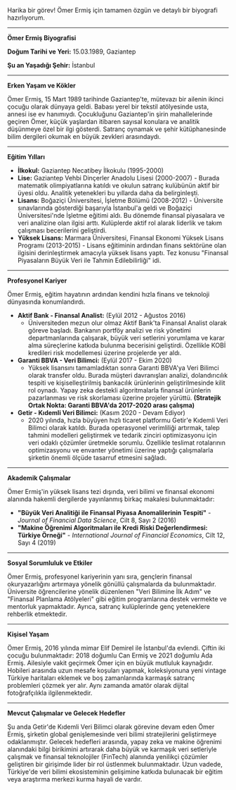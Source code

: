 Harika bir görev! Ömer Ermiş için tamamen özgün ve detaylı bir biyografi hazırlıyorum.

---

**Ömer Ermiş Biyografisi**

**Doğum Tarihi ve Yeri:** 15.03.1989, Gaziantep

**Şu an Yaşadığı Şehir:** İstanbul

---

**Erken Yaşam ve Kökler**

Ömer Ermiş, 15 Mart 1989 tarihinde Gaziantep'te, mütevazı bir ailenin ikinci çocuğu olarak dünyaya geldi. Babası yerel bir tekstil atölyesinde usta, annesi ise ev hanımıydı. Çocukluğunu Gaziantep'in şirin mahallelerinde geçiren Ömer, küçük yaşlardan itibaren sayısal konulara ve analitik düşünmeye özel bir ilgi gösterdi. Satranç oynamak ve şehir kütüphanesinde bilim dergileri okumak en büyük zevkleri arasındaydı.

---

**Eğitim Yılları**

*   **İlkokul:** Gaziantep Necatibey İlkokulu (1995-2000)
*   **Lise:** Gaziantep Vehbi Dinçerler Anadolu Lisesi (2000-2007) - Burada matematik olimpiyatlarına katıldı ve okulun satranç kulübünün aktif bir üyesi oldu. Analitik yetenekleri bu yıllarda daha da belirginleşti.
*   **Lisans:** Boğaziçi Üniversitesi, İşletme Bölümü (2008-2012) - Üniversite sınavlarında gösterdiği başarıyla İstanbul'a geldi ve Boğaziçi Üniversitesi'nde İşletme eğitimi aldı. Bu dönemde finansal piyasalara ve veri analizine olan ilgisi arttı. Kulüplerde aktif rol alarak liderlik ve takım çalışması becerilerini geliştirdi.
*   **Yüksek Lisans:** Marmara Üniversitesi, Finansal Ekonomi Yüksek Lisans Programı (2013-2015) - Lisans eğitiminin ardından finans sektörüne olan ilgisini derinleştirmek amacıyla yüksek lisans yaptı. Tez konusu "Finansal Piyasaların Büyük Veri ile Tahmin Edilebilirliği" idi.

---

**Profesyonel Kariyer**

Ömer Ermiş, eğitim hayatının ardından kendini hızla finans ve teknoloji dünyasında konumlandırdı.

*   **Aktif Bank - Finansal Analist:** (Eylül 2012 - Ağustos 2016)
    *   Üniversiteden mezun olur olmaz Aktif Bank'ta Finansal Analist olarak göreve başladı. Bankanın portföy analizi ve risk yönetimi departmanlarında çalışarak, büyük veri setlerini yorumlama ve karar alma süreçlerine katkıda bulunma becerisini geliştirdi. Özellikle KOBİ kredileri risk modellemesi üzerine projelerde yer aldı.
*   **Garanti BBVA - Veri Bilimci:** (Eylül 2017 - Ekim 2020)
    *   Yüksek lisansını tamamladıktan sonra Garanti BBVA'ya Veri Bilimci olarak transfer oldu. Burada müşteri davranışları analizi, dolandırıcılık tespiti ve kişiselleştirilmiş bankacılık ürünlerinin geliştirilmesinde kilit rol oynadı. Yapay zeka destekli algoritmalarla finansal ürünlerin pazarlanması ve risk skorlaması üzerine projeler yürüttü. **(Stratejik Ortak Nokta: Garanti BBVA'da 2017-2020 arası çalışma)**
*   **Getir - Kıdemli Veri Bilimci:** (Kasım 2020 - Devam Ediyor)
    *   2020 yılında, hızla büyüyen hızlı ticaret platformu Getir'e Kıdemli Veri Bilimci olarak katıldı. Burada operasyonel verimliliği artırmak, talep tahmini modelleri geliştirmek ve tedarik zinciri optimizasyonu için veri odaklı çözümler üretmekle sorumlu. Özellikle teslimat rotalarının optimizasyonu ve envanter yönetimi üzerine yaptığı çalışmalarla şirketin önemli ölçüde tasarruf etmesini sağladı.

---

**Akademik Çalışmalar**

Ömer Ermiş'in yüksek lisans tezi dışında, veri bilimi ve finansal ekonomi alanında hakemli dergilerde yayınlanmış birkaç makalesi bulunmaktadır:

*   **"Büyük Veri Analitiği ile Finansal Piyasa Anomalilerinin Tespiti"** - *Journal of Financial Data Science*, Cilt 8, Sayı 2 (2016)
*   **"Makine Öğrenimi Algoritmaları ile Kredi Riski Değerlendirmesi: Türkiye Örneği"** - *International Journal of Financial Economics*, Cilt 12, Sayı 4 (2019)

---

**Sosyal Sorumluluk ve Etkiler**

Ömer Ermiş, profesyonel kariyerinin yanı sıra, gençlerin finansal okuryazarlığını artırmaya yönelik gönüllü çalışmalarda da bulunmaktadır. Üniversite öğrencilerine yönelik düzenlenen "Veri Bilimine İlk Adım" ve "Finansal Planlama Atölyeleri" gibi eğitim programlarına destek vermekte ve mentorluk yapmaktadır. Ayrıca, satranç kulüplerinde genç yeteneklere rehberlik etmektedir.

---

**Kişisel Yaşam**

Ömer Ermiş, 2016 yılında mimar Elif Demirel ile İstanbul'da evlendi. Çiftin iki çocuğu bulunmaktadır: 2018 doğumlu Can Ermiş ve 2021 doğumlu Ada Ermiş. Ailesiyle vakit geçirmek Ömer için en büyük mutluluk kaynağıdır. Hobileri arasında uzun mesafe koşuları yapmak, koleksiyonuna yeni vintage Türkiye haritaları eklemek ve boş zamanlarında karmaşık satranç problemleri çözmek yer alır. Aynı zamanda amatör olarak dijital fotoğrafçılıkla ilgilenmektedir.

---

**Mevcut Çalışmalar ve Gelecek Hedefler**

Şu anda Getir'de Kıdemli Veri Bilimci olarak görevine devam eden Ömer Ermiş, şirketin global genişlemesinde veri bilimi stratejilerini geliştirmeye odaklanmıştır. Gelecek hedefleri arasında, yapay zeka ve makine öğrenimi alanındaki bilgi birikimini artırarak daha büyük ve karmaşık veri setleriyle çalışmak ve finansal teknolojiler (FinTech) alanında yenilikçi çözümler geliştiren bir girişimde lider bir rol üstlenmek bulunmaktadır. Uzun vadede, Türkiye'de veri bilimi ekosisteminin gelişimine katkıda bulunacak bir eğitim veya araştırma merkezi kurma hayali de vardır.